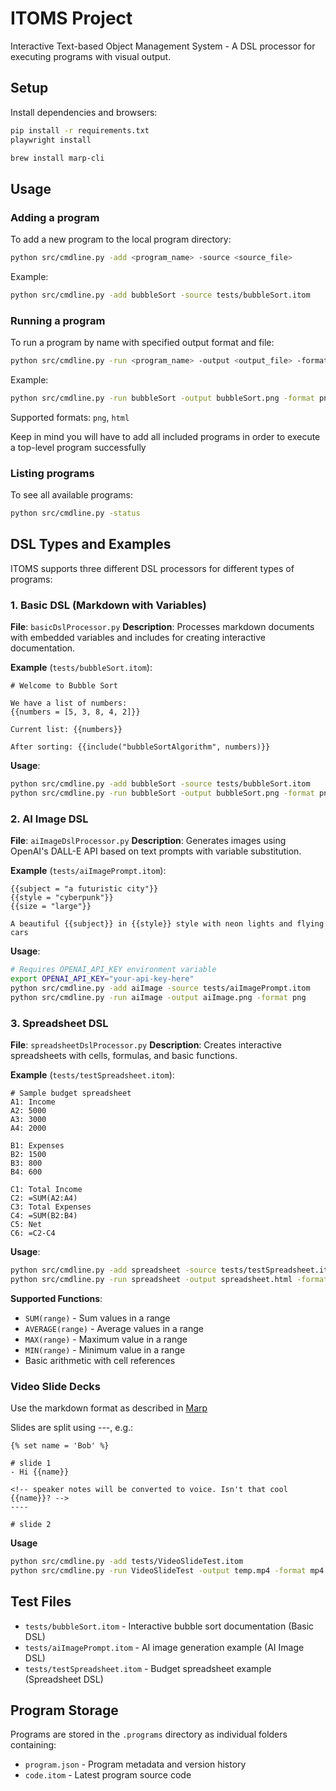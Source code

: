 # ITOMS Project

Interactive Text-based Object Management System - A DSL processor for executing programs with visual output.

## Setup

Install dependencies and browsers:

```bash
pip install -r requirements.txt
playwright install

brew install marp-cli
```

## Usage

### Adding a program

To add a new program to the local program directory:

```bash
python src/cmdline.py -add <program_name> -source <source_file>
```

Example:
```bash
python src/cmdline.py -add bubbleSort -source tests/bubbleSort.itom
```

### Running a program

To run a program by name with specified output format and file:

```bash
python src/cmdline.py -run <program_name> -output <output_file> -format <format>
```

Example:
```bash
python src/cmdline.py -run bubbleSort -output bubbleSort.png -format png
```

Supported formats: `png`, `html`

Keep in mind you will have to add all included programs in order to execute a top-level program successfully

### Listing programs

To see all available programs:

```bash
python src/cmdline.py -status
```

## DSL Types and Examples

ITOMS supports three different DSL processors for different types of programs:

### 1. Basic DSL (Markdown with Variables)
**File**: `basicDslProcessor.py`
**Description**: Processes markdown documents with embedded variables and includes for creating interactive documentation.

**Example** (`tests/bubbleSort.itom`):
```
# Welcome to Bubble Sort

We have a list of numbers:
{{numbers = [5, 3, 8, 4, 2]}}

Current list: {{numbers}}

After sorting: {{include("bubbleSortAlgorithm", numbers)}}
```

**Usage**:
```bash
python src/cmdline.py -add bubbleSort -source tests/bubbleSort.itom
python src/cmdline.py -run bubbleSort -output bubbleSort.png -format png
```

### 2. AI Image DSL 
**File**: `aiImageDslProcessor.py`
**Description**: Generates images using OpenAI's DALL-E API based on text prompts with variable substitution.

**Example** (`tests/aiImagePrompt.itom`):
```
{{subject = "a futuristic city"}}
{{style = "cyberpunk"}}
{{size = "large"}}

A beautiful {{subject}} in {{style}} style with neon lights and flying cars
```

**Usage**:
```bash
# Requires OPENAI_API_KEY environment variable
export OPENAI_API_KEY="your-api-key-here"
python src/cmdline.py -add aiImage -source tests/aiImagePrompt.itom
python src/cmdline.py -run aiImage -output aiImage.png -format png
```

### 3. Spreadsheet DSL
**File**: `spreadsheetDslProcessor.py`
**Description**: Creates interactive spreadsheets with cells, formulas, and basic functions.

**Example** (`tests/testSpreadsheet.itom`):
```
# Sample budget spreadsheet
A1: Income
A2: 5000
A3: 3000
A4: 2000

B1: Expenses
B2: 1500
B3: 800
B4: 600

C1: Total Income
C2: =SUM(A2:A4)
C3: Total Expenses
C4: =SUM(B2:B4)
C5: Net
C6: =C2-C4
```

**Usage**:
```bash
python src/cmdline.py -add spreadsheet -source tests/testSpreadsheet.itom
python src/cmdline.py -run spreadsheet -output spreadsheet.html -format html
```

**Supported Functions**:
- `SUM(range)` - Sum values in a range
- `AVERAGE(range)` - Average values in a range  
- `MAX(range)` - Maximum value in a range
- `MIN(range)` - Minimum value in a range
- Basic arithmetic with cell references

### Video Slide Decks
Use the markdown format as described in [Marp](https://marp.app/)

Slides are split using ---, e.g.:

```
{% set name = 'Bob' %}

# slide 1
- Hi {{name}}

<!-- speaker notes will be converted to voice. Isn't that cool {{name}}? -->
----

# slide 2
```

**Usage**
```bash
python src/cmdline.py -add tests/VideoSlideTest.itom
python src/cmdline.py -run VideoSlideTest -output temp.mp4 -format mp4
```
## Test Files

- `tests/bubbleSort.itom` - Interactive bubble sort documentation (Basic DSL)
- `tests/aiImagePrompt.itom` - AI image generation example (AI Image DSL)
- `tests/testSpreadsheet.itom` - Budget spreadsheet example (Spreadsheet DSL)

## Program Storage

Programs are stored in the `.programs` directory as individual folders containing:
- `program.json` - Program metadata and version history
- `code.itom` - Latest program source code
